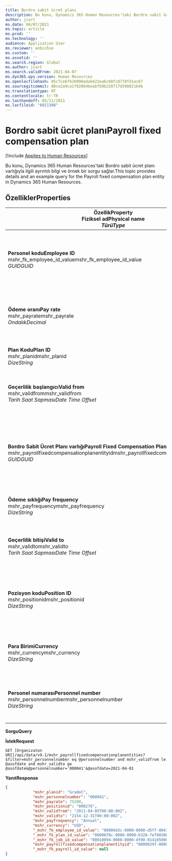 ```yaml
---
title: Bordro sabit ücret planı
description: Bu konu, Dynamics 365 Human Resources'taki Bordro sabit ücret planı varlığıyla ilgili ayrıntılı bilgi ve örnek bir sorgu sağlar.
author: jcart
ms.date: 04/07/2021
ms.topic: article
ms.prod: ''
ms.technology: ''
audience: Application User
ms.reviewer: anbichse
ms.custom: ''
ms.assetid: ''
ms.search.region: Global
ms.author: jcart
ms.search.validFrom: 2021-04-07
ms.dyn365.ops.version: Human Resources
ms.openlocfilehash: 85cfce6f626090adab422ea6c60fc0778fd1ac67
ms.sourcegitcommit: 08ce2a9ca1f02064beabfb9b228717d39882164b
ms.translationtype: HT
ms.contentlocale: tr-TR
ms.lasthandoff: 05/11/2021
ms.locfileid: "6021308"
---
```

# <a name="payroll-fixed-compensation-plan"></a><span data-ttu-id="aed41-103">Bordro sabit ücret planı</span><span class="sxs-lookup"><span data-stu-id="aed41-103">Payroll fixed compensation plan</span></span>

[!include [Applies to Human Resources](../includes/applies-to-hr.md)]

<span data-ttu-id="aed41-104">Bu konu, Dynamics 365 Human Resources'taki Bordro sabit ücret planı varlığıyla ilgili ayrıntılı bilgi ve örnek bir sorgu sağlar.</span><span class="sxs-lookup"><span data-stu-id="aed41-104">This topic provides details and an example query for the Payroll fixed compensation plan entity in Dynamics 365 Human Resources.</span></span>

## <a name="properties"></a><span data-ttu-id="aed41-105">Özellikler</span><span class="sxs-lookup"><span data-stu-id="aed41-105">Properties</span></span>

| <span data-ttu-id="aed41-106">Özellik</span><span class="sxs-lookup"><span data-stu-id="aed41-106">Property</span></span><br><span data-ttu-id="aed41-107">**Fiziksel ad**</span><span class="sxs-lookup"><span data-stu-id="aed41-107">**Physical name**</span></span><br><span data-ttu-id="aed41-108">**_Türü_**</span><span class="sxs-lookup"><span data-stu-id="aed41-108">**_Type_**</span></span> | <span data-ttu-id="aed41-109">Kullan</span><span class="sxs-lookup"><span data-stu-id="aed41-109">Use</span></span> | <span data-ttu-id="aed41-110">Tanım</span><span class="sxs-lookup"><span data-stu-id="aed41-110">Description</span></span> |
| --- | --- | --- |
| <span data-ttu-id="aed41-111">**Personel kodu**</span><span class="sxs-lookup"><span data-stu-id="aed41-111">**Employee ID**</span></span><br><span data-ttu-id="aed41-112">mshr_fk_employee_id_value</span><span class="sxs-lookup"><span data-stu-id="aed41-112">mshr_fk_employee_id_value</span></span><br><span data-ttu-id="aed41-113">*GUID*</span><span class="sxs-lookup"><span data-stu-id="aed41-113">*GUID*</span></span> | <span data-ttu-id="aed41-114">Salt okunur</span><span class="sxs-lookup"><span data-stu-id="aed41-114">Read-only</span></span><br><span data-ttu-id="aed41-115">Gerekli</span><span class="sxs-lookup"><span data-stu-id="aed41-115">Required</span></span><br><span data-ttu-id="aed41-116">Yabancı anahtar: mshr_payrollemployeeentity entity için mshr_Employee_id</span><span class="sxs-lookup"><span data-stu-id="aed41-116">Foreign key:mshr_Employee_id of mshr_payrollemployeeentity entity</span></span>  | <span data-ttu-id="aed41-117">Personel kodu</span><span class="sxs-lookup"><span data-stu-id="aed41-117">Employee ID</span></span> |
| <span data-ttu-id="aed41-118">**Ödeme oranı**</span><span class="sxs-lookup"><span data-stu-id="aed41-118">**Pay rate**</span></span><br><span data-ttu-id="aed41-119">mshr_payrate</span><span class="sxs-lookup"><span data-stu-id="aed41-119">mshr_payrate</span></span><br><span data-ttu-id="aed41-120">*Ondalık*</span><span class="sxs-lookup"><span data-stu-id="aed41-120">*Decimal*</span></span> | <span data-ttu-id="aed41-121">Salt okunur</span><span class="sxs-lookup"><span data-stu-id="aed41-121">Read-only</span></span><br><span data-ttu-id="aed41-122">Gerekli</span><span class="sxs-lookup"><span data-stu-id="aed41-122">Required</span></span> | <span data-ttu-id="aed41-123">Sabit ücret planında tanımlanan ödeme oranı.</span><span class="sxs-lookup"><span data-stu-id="aed41-123">Pay rate defined in fixed compensation plan.</span></span> |
| <span data-ttu-id="aed41-124">**Plan Kodu**</span><span class="sxs-lookup"><span data-stu-id="aed41-124">**Plan ID**</span></span><br><span data-ttu-id="aed41-125">mshr_planid</span><span class="sxs-lookup"><span data-stu-id="aed41-125">mshr_planid</span></span><br><span data-ttu-id="aed41-126">*Dize*</span><span class="sxs-lookup"><span data-stu-id="aed41-126">*String*</span></span> | <span data-ttu-id="aed41-127">Salt okunur</span><span class="sxs-lookup"><span data-stu-id="aed41-127">Read-only</span></span><br><span data-ttu-id="aed41-128">Gerekli</span><span class="sxs-lookup"><span data-stu-id="aed41-128">Required</span></span> |<span data-ttu-id="aed41-129">Ücret planını belirtir.</span><span class="sxs-lookup"><span data-stu-id="aed41-129">Specifies the compensation plan.</span></span>  |
| <span data-ttu-id="aed41-130">**Geçerlilik başlangıcı**</span><span class="sxs-lookup"><span data-stu-id="aed41-130">**Valid from**</span></span><br><span data-ttu-id="aed41-131">mshr_validfrom</span><span class="sxs-lookup"><span data-stu-id="aed41-131">mshr_validfrom</span></span><br><span data-ttu-id="aed41-132">*Tarih Saat Sapması*</span><span class="sxs-lookup"><span data-stu-id="aed41-132">*Date Time Offset*</span></span> |  <span data-ttu-id="aed41-133">Salt okunur</span><span class="sxs-lookup"><span data-stu-id="aed41-133">Read-only</span></span><br><span data-ttu-id="aed41-134">Gerekli</span><span class="sxs-lookup"><span data-stu-id="aed41-134">Required</span></span> |<span data-ttu-id="aed41-135">Personel sabit ücretinin geçerlilik başlangıç tarihi.</span><span class="sxs-lookup"><span data-stu-id="aed41-135">Date the employee fixed compensation is valid from.</span></span>  |
| <span data-ttu-id="aed41-136">**Bordro Sabit Ücret Planı varlığı**</span><span class="sxs-lookup"><span data-stu-id="aed41-136">**Payroll Fixed Compensation Plan entity**</span></span><br><span data-ttu-id="aed41-137">mshr_payrollfixedcompensationplanentityid</span><span class="sxs-lookup"><span data-stu-id="aed41-137">mshr_payrollfixedcompensationplanentityid</span></span><br><span data-ttu-id="aed41-138">*GUID*</span><span class="sxs-lookup"><span data-stu-id="aed41-138">*GUID*</span></span> | <span data-ttu-id="aed41-139">Gerekli</span><span class="sxs-lookup"><span data-stu-id="aed41-139">Required</span></span><br><span data-ttu-id="aed41-140">Sistem tarafından oluşturulan</span><span class="sxs-lookup"><span data-stu-id="aed41-140">Sytem generated</span></span> | <span data-ttu-id="aed41-141">Ücret planını benzersiz olarak tanımlamak için sistem tarafından oluşturulan GUID değeri.</span><span class="sxs-lookup"><span data-stu-id="aed41-141">A system-generated GUID value to uniquely identify the compensation plan.</span></span> |
| <span data-ttu-id="aed41-142">**Ödeme sıklığı**</span><span class="sxs-lookup"><span data-stu-id="aed41-142">**Pay frequency**</span></span><br><span data-ttu-id="aed41-143">mshr_payfrequency</span><span class="sxs-lookup"><span data-stu-id="aed41-143">mshr_payfrequency</span></span><br><span data-ttu-id="aed41-144">*Dize*</span><span class="sxs-lookup"><span data-stu-id="aed41-144">*String*</span></span> | <span data-ttu-id="aed41-145">Salt okunur</span><span class="sxs-lookup"><span data-stu-id="aed41-145">Read-only</span></span><br><span data-ttu-id="aed41-146">Gerekli</span><span class="sxs-lookup"><span data-stu-id="aed41-146">Required</span></span> |<span data-ttu-id="aed41-147">Çalışana ödeme yapma sıklığı.</span><span class="sxs-lookup"><span data-stu-id="aed41-147">The frequency the employee will be paid.</span></span>  |
| <span data-ttu-id="aed41-148">**Geçerlilik bitişi**</span><span class="sxs-lookup"><span data-stu-id="aed41-148">**Valid to**</span></span><br><span data-ttu-id="aed41-149">mshr_validto</span><span class="sxs-lookup"><span data-stu-id="aed41-149">mshr_validto</span></span><br><span data-ttu-id="aed41-150">*Tarih Saat Sapması*</span><span class="sxs-lookup"><span data-stu-id="aed41-150">*Date Time Offset*</span></span> | <span data-ttu-id="aed41-151">Salt okunur</span><span class="sxs-lookup"><span data-stu-id="aed41-151">Read-only</span></span> <br><span data-ttu-id="aed41-152">Gerekli</span><span class="sxs-lookup"><span data-stu-id="aed41-152">Required</span></span> | <span data-ttu-id="aed41-153">Personel sabit ücretinin geçerlilik bitiş tarihi.</span><span class="sxs-lookup"><span data-stu-id="aed41-153">Date the employee fixed compensation is valid to.</span></span> |
| <span data-ttu-id="aed41-154">**Pozisyon kodu**</span><span class="sxs-lookup"><span data-stu-id="aed41-154">**Position ID**</span></span><br><span data-ttu-id="aed41-155">mshr_positionid</span><span class="sxs-lookup"><span data-stu-id="aed41-155">mshr_positionid</span></span><br><span data-ttu-id="aed41-156">*Dize*</span><span class="sxs-lookup"><span data-stu-id="aed41-156">*String*</span></span> | <span data-ttu-id="aed41-157">Salt okunur</span><span class="sxs-lookup"><span data-stu-id="aed41-157">Read-only</span></span> <br><span data-ttu-id="aed41-158">Gerekli</span><span class="sxs-lookup"><span data-stu-id="aed41-158">Required</span></span> | <span data-ttu-id="aed41-159">Çalışan ve sabit ücret planı kaydı ile ilişkili pozisyon kimliği.</span><span class="sxs-lookup"><span data-stu-id="aed41-159">Postion ID associated with the employee and fixed compensation plan enrollment.</span></span> |
| <span data-ttu-id="aed41-160">**Para Birimi**</span><span class="sxs-lookup"><span data-stu-id="aed41-160">**Currency**</span></span><br><span data-ttu-id="aed41-161">mshr_currency</span><span class="sxs-lookup"><span data-stu-id="aed41-161">mshr_currency</span></span><br><span data-ttu-id="aed41-162">*Dize*</span><span class="sxs-lookup"><span data-stu-id="aed41-162">*String*</span></span> | <span data-ttu-id="aed41-163">Salt okunur</span><span class="sxs-lookup"><span data-stu-id="aed41-163">Read-only</span></span> <br><span data-ttu-id="aed41-164">Gerekli</span><span class="sxs-lookup"><span data-stu-id="aed41-164">Required</span></span> |<span data-ttu-id="aed41-165">Sabit ücret planı için tanımlanan para birimi</span><span class="sxs-lookup"><span data-stu-id="aed41-165">The currency defined for the fixed compensation plan</span></span>   |
| <span data-ttu-id="aed41-166">**Personel numarası**</span><span class="sxs-lookup"><span data-stu-id="aed41-166">**Personnel number**</span></span><br><span data-ttu-id="aed41-167">mshr_personnelnumber</span><span class="sxs-lookup"><span data-stu-id="aed41-167">mshr_personnelnumber</span></span><br><span data-ttu-id="aed41-168">*Dize*</span><span class="sxs-lookup"><span data-stu-id="aed41-168">*String*</span></span> | <span data-ttu-id="aed41-169">Salt okunur</span><span class="sxs-lookup"><span data-stu-id="aed41-169">Read-only</span></span><br><span data-ttu-id="aed41-170">Gerekli</span><span class="sxs-lookup"><span data-stu-id="aed41-170">Required</span></span> |<span data-ttu-id="aed41-171">Çalışanın benzersiz personel numarası.</span><span class="sxs-lookup"><span data-stu-id="aed41-171">The employee's unique personnel number.</span></span>  |

<span data-ttu-id="aed41-172">**Sorgu**</span><span class="sxs-lookup"><span data-stu-id="aed41-172">**Query**</span></span>

<span data-ttu-id="aed41-173">**İstek**</span><span class="sxs-lookup"><span data-stu-id="aed41-173">**Request**</span></span>

```http
GET [Organizaton URI]/api/data/v9.1/mshr_payrollfixedcompensationplanentities?$filter=mshr_personnelnumber eq @personnelnumber and mshr_validfrom le @asofdate and mshr_validto ge @asofdate&@personnelnumber='000041'&@asofdate=2021-04-01
```

<span data-ttu-id="aed41-174">**Yanıt**</span><span class="sxs-lookup"><span data-stu-id="aed41-174">**Response**</span></span>

```json
{
            "mshr_planid": "GradeC",
            "mshr_personnelnumber": "000041",
            "mshr_payrate": 75200,
            "mshr_positionid": "000276",
            "mshr_validfrom": "2011-04-05T00:00:00Z",
            "mshr_validto": "2154-12-31T00:00:00Z",
            "mshr_payfrequency": "Annual",
            "mshr_currency": "USD",
            "_mshr_fk_employee_id_value": "00000d3c-0000-0000-d5ff-004105000000",
            "_mshr_fk_plan_id_value": "0000070c-0000-0000-b328-fef003000000",
            "_mshr_fk_job_id_value": "00010094-0000-0000-df00-014105000000",
            "mshr_payrollfixedcompensationplanentityid": "0000029f-0000-0000-d5ff-004105000000",
            "_mshr_fk_payroll_id_value": null
}
```
